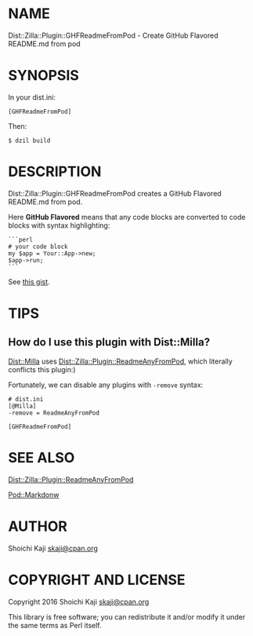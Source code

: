 # NAME

Dist::Zilla::Plugin::GHFReadmeFromPod - Create GitHub Flavored README.md from pod

# SYNOPSIS

In your dist.ini:

    [GHFReadmeFromPod]

Then:

    $ dzil build

# DESCRIPTION

Dist::Zilla::Plugin::GHFReadmeFromPod creates a GitHub Flavored README.md from pod.

Here **GitHub Flavored** means that any code blocks are converted to
code blocks with syntax highlighting:

    ```perl
    # your code block
    my $app = Your::App->new;
    $app->run;
    ```

See [this gist](https://gist.github.com/skaji/821ea04a28813f575067c05b4223757c).

# TIPS

## How do I use this plugin with Dist::Milla?

[Dist::Milla](https://metacpan.org/pod/Dist::Milla) uses [Dist::Zilla::Plugin::ReadmeAnyFromPod](https://metacpan.org/pod/Dist::Zilla::Plugin::ReadmeAnyFromPod),
which literally conflicts this plugin:)

Fortunately, we can disable any plugins with `-remove` syntax:

    # dist.ini
    [@Milla]
    -remove = ReadmeAnyFromPod

    [GHFReadmeFromPod]

# SEE ALSO

[Dist::Zilla::Plugin::ReadmeAnyFromPod](https://metacpan.org/pod/Dist::Zilla::Plugin::ReadmeAnyFromPod)

[Pod::Markdonw](https://metacpan.org/pod/Pod::Markdonw)

# AUTHOR

Shoichi Kaji <skaji@cpan.org>

# COPYRIGHT AND LICENSE

Copyright 2016 Shoichi Kaji <skaji@cpan.org>

This library is free software; you can redistribute it and/or modify
it under the same terms as Perl itself.
